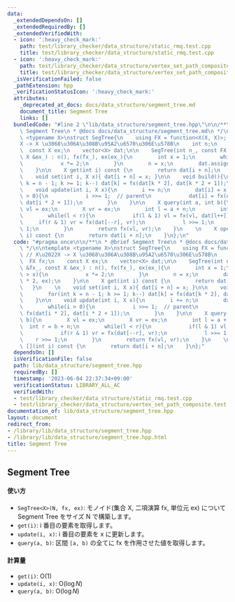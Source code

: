 ```yaml
---
data:
  _extendedDependsOn: []
  _extendedRequiredBy: []
  _extendedVerifiedWith:
  - icon: ':heavy_check_mark:'
    path: test/library_checker/data_structure/static_rmq.test.cpp
    title: test/library_checker/data_structure/static_rmq.test.cpp
  - icon: ':heavy_check_mark:'
    path: test/library_checker/data_structure/vertex_set_path_composite.test.cpp
    title: test/library_checker/data_structure/vertex_set_path_composite.test.cpp
  _isVerificationFailed: false
  _pathExtension: hpp
  _verificationStatusIcon: ':heavy_check_mark:'
  attributes:
    _deprecated_at_docs: docs/data_structure/segment_tree.md
    document_title: Segment Tree
    links: []
  bundledCode: "#line 2 \"lib/data_structure/segment_tree.hpp\"\n\n/**\n * @brief\
    \ Segment Tree\n * @docs docs/data_structure/segment_tree.md\n */\n\ntemplate\
    \ <typename X>\nstruct SegTree{\n    using FX = function<X(X, X)>; // X\u2022\
    X -> X \u3068\u306A\u308B\u95A2\u6570\u306E\u578B\n    int n;\n    FX fx;\n  \
    \  const X ex;\n    vector<X> dat;\n\n    SegTree(int n_, const FX &fx_, const\
    \ X &ex_) : n(), fx(fx_), ex(ex_){\n        int x = 1;\n        while(n_ > x){\n\
    \            x *= 2;\n        }\n        n = x;\n        dat.assign(n * 2, ex);\n\
    \    }\n\n    X get(int i) const {\n        return dat[i + n];\n    }\n    \n\
    \    void set(int i, X x){ dat[i + n] = x; }\n\n    void build(){\n        for(int\
    \ k = n - 1; k >= 1; k--) dat[k] = fx(dat[k * 2], dat[k * 2 + 1]);\n    }\n\n\
    \    void update(int i, X x){\n        i += n;\n        dat[i] = x;\n        while(i\
    \ > 0){\n            i >>= 1;  // parent\n            dat[i] = fx(dat[i * 2],\
    \ dat[i * 2 + 1]);\n        }\n    }\n\n    X query(int a, int b){\n        X\
    \ vl = ex;\n        X vr = ex;\n        int l = a + n;\n        int r = b + n;\n\
    \        while(l < r){\n            if(l & 1) vl = fx(vl, dat[l++]);\n       \
    \     if(r & 1) vr = fx(dat[--r], vr);\n            l >>= 1;\n            r >>=\
    \ 1;\n        }\n        return fx(vl, vr);\n    }\n    \n    X operator [](int\
    \ i) const {\n        return dat[i + n];\n    }\n};\n"
  code: "#pragma once\n\n/**\n * @brief Segment Tree\n * @docs docs/data_structure/segment_tree.md\n\
    \ */\n\ntemplate <typename X>\nstruct SegTree{\n    using FX = function<X(X, X)>;\
    \ // X\u2022X -> X \u3068\u306A\u308B\u95A2\u6570\u306E\u578B\n    int n;\n  \
    \  FX fx;\n    const X ex;\n    vector<X> dat;\n\n    SegTree(int n_, const FX\
    \ &fx_, const X &ex_) : n(), fx(fx_), ex(ex_){\n        int x = 1;\n        while(n_\
    \ > x){\n            x *= 2;\n        }\n        n = x;\n        dat.assign(n\
    \ * 2, ex);\n    }\n\n    X get(int i) const {\n        return dat[i + n];\n \
    \   }\n    \n    void set(int i, X x){ dat[i + n] = x; }\n\n    void build(){\n\
    \        for(int k = n - 1; k >= 1; k--) dat[k] = fx(dat[k * 2], dat[k * 2 + 1]);\n\
    \    }\n\n    void update(int i, X x){\n        i += n;\n        dat[i] = x;\n\
    \        while(i > 0){\n            i >>= 1;  // parent\n            dat[i] =\
    \ fx(dat[i * 2], dat[i * 2 + 1]);\n        }\n    }\n\n    X query(int a, int\
    \ b){\n        X vl = ex;\n        X vr = ex;\n        int l = a + n;\n      \
    \  int r = b + n;\n        while(l < r){\n            if(l & 1) vl = fx(vl, dat[l++]);\n\
    \            if(r & 1) vr = fx(dat[--r], vr);\n            l >>= 1;\n        \
    \    r >>= 1;\n        }\n        return fx(vl, vr);\n    }\n    \n    X operator\
    \ [](int i) const {\n        return dat[i + n];\n    }\n};"
  dependsOn: []
  isVerificationFile: false
  path: lib/data_structure/segment_tree.hpp
  requiredBy: []
  timestamp: '2023-06-04 22:37:34+09:00'
  verificationStatus: LIBRARY_ALL_AC
  verifiedWith:
  - test/library_checker/data_structure/static_rmq.test.cpp
  - test/library_checker/data_structure/vertex_set_path_composite.test.cpp
documentation_of: lib/data_structure/segment_tree.hpp
layout: document
redirect_from:
- /library/lib/data_structure/segment_tree.hpp
- /library/lib/data_structure/segment_tree.hpp.html
title: Segment Tree
---
```

## Segment Tree

#### 使い方

- `SegTree<X>(N, fx, ex)`: モノイド(集合 X, 二項演算 fx, 単位元 ex) について Segment Tree をサイズ N で構築します。
- `get(i)`: i 番目の要素を取得します。
- `update(i, x)`: i 番目の要素を x に更新します。
- `query(a, b)`: 区間 `[a, b)` の全てに fx を作用させた値を取得します。

#### 計算量

- `get(i)`: $\mathrm{O}(1)$
- `update(i, x)`: $\mathrm{O}(\log N)$
- `query(a, b)`: $\mathrm{O}(\log N)$